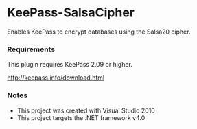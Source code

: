 # KeePass-SalsaCipher

Enables KeePass to encrypt databases using the Salsa20 cipher.

### Requirements

This plugin requires KeePass 2.09 or higher.

http://keepass.info/download.html

### Notes
- This project was created with Visual Studio 2010
- This project targets the .NET framework v4.0
